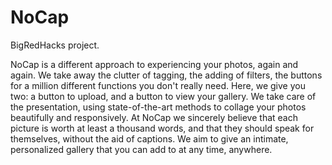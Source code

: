 NoCap
=====

BigRedHacks project.

NoCap is a different approach to experiencing your photos, again and again. 
We take away the clutter of tagging, the adding of filters, the buttons for a million different functions you don't really need. 
Here, we give you two: a button to upload, and a button to view your gallery. 
We take care of the presentation, using state-of-the-art methods to collage your photos beautifully and responsively.
At NoCap we sincerely believe that each picture is worth at least a thousand words, 
and that they should speak for themselves, without the aid of captions. 
We aim to give an intimate, personalized gallery that you can add to at any time, anywhere.
